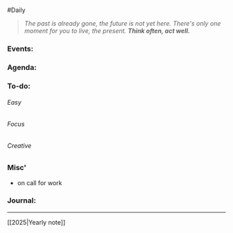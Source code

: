 #Daily
>*The past is already gone, the future is not yet here. There's only one moment for you to live, the present.*
>***Think often, act well.***
### Events:

### Agenda:

### To-do:
###### Easy
###### Focus
###### Creative
### Misc'
- on call for work
### Journal:


---
[[2025|Yearly note]]